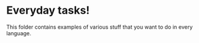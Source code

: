 # Everyday tasks!
This folder contains examples of various stuff that you want to do in every language.